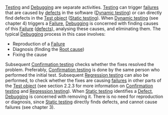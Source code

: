 [Testing](Testing.md) and [Debugging](Debugging.md) are separate activities. [Testing](Testing.md) can trigger [failures](Failure.md) that are caused by [defects](Defect.md) in the software ([Dynamic testing](Dynamic%20testing.md)) or can directly find defects in the [Test object](Test%20object.md) ([Static testing](Static%20testing.md)). When [Dynamic testing](Dynamic%20testing.md) (see chapter 4) triggers a [Failure](Failure.md), [Debugging](Debugging.md) is concerned with finding causes of this [Failure](Failure.md) ([defects](Defect.md)), analysing these causes, and eliminating them. The typical [Debugging](Debugging.md) process in this case involves:
- Reproduction of a [Failure](Failure.md)
- Diagnosis (finding the [Root cause](Root%20cause.md))
- Fixing the cause

Subsequent [Confirmation testing](Confirmation%20testing.md) checks whether the fixes resolved the problem. Preferably, [Confirmation testing](Confirmation%20testing.md) is done by the same person who performed the initial test. Subsequent [Regression testing](Regression%20testing.md) can also be performed, to check whether the fixes are causing [failures](Failure.md) in other parts of the [Test object](Test%20object.md) (see section 2.2.3 for more information on [Confirmation testing](Confirmation%20testing.md) and [Regression testing](Regression%20testing.md)). When [Static testing](Static%20testing.md) identifies a [Defect](Defect.md), [Debugging](Debugging.md) is concerned with removing it. There is no need for reproduction or diagnosis, since [Static testing](Static%20testing.md) directly finds defects, and cannot cause failures (see chapter 3).
